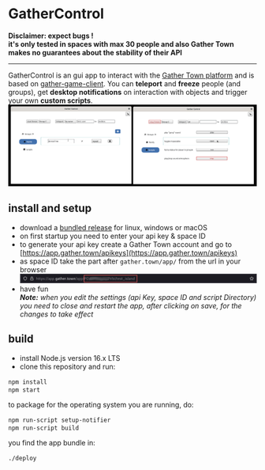 # GatherControl
 **Disclaimer: expect bugs !**  
 **it's only tested in spaces with max 30 people and also Gather Town makes no guarantees about the stability of their API**
___
GatherControl is an gui app to interact with the [Gather Town platform](https://www.gather.town/) and is based on [gather-game-client](https://www.npmjs.com/package/@gathertown/gather-game-client).  You can **teleport** and **freeze** people (and groups), get **desktop notifications** on interaction with objects and trigger your own **custom scripts**.  
![](./img/screenshots_scripts_notify.png)
## install and setup 
- download a [bundled release](https://github.com/zecktos/gather-control/releases/latest) for linux, windows or macOS 
- on first startup you need to enter your api key & space ID
- to generate your api key create a Gather Town account and go to [https://app.gather.town/apikeys](https://app.gather.town/apikeys)
- as space ID take the part after ``gather.town/app/`` from the url in your browser  
![](./img/space_id.png)
- have fun  
***Note:*** *when you edit the settings (api Key, space ID and script Directory) you need to close and restart the app, after clicking on save, for the changes to take effect*

## build
- install Node.js version 16.x LTS
- clone this repository and run:
```
npm install
npm start
``` 
to package for the operating system you are running, do:
```
npm run-script setup-notifier
npm run-script build
```
you find the app bundle in:
```
./deploy
```